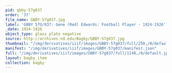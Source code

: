 ```yaml
---
pid: gbby-57g037
order: '37'
file_name: GBBY-57g037.jpg
label: 'GBBY 57G/037: Gene (Red) Edwards: Football Player - 1924-1926'
_date: 1924-1926
object_type: glass plate negative
source: http://archives.nd.edu/Bagby/GBBY-57g037.jpg
thumbnail: "/img/derivatives/iiif/images/GBBY-57g037/full/250,/0/default.jpg"
manifest: "/img/derivatives/iiif/images/GBBY-57g037/manifest.json"
full: "/img/derivatives/iiif/images/GBBY-57g037/full/1140,/0/default.jpg"
layout: bagby_item
collection: bagby
---
```


